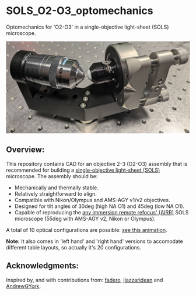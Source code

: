 # SOLS_O2-O3_optomechanics
Optomechanics for 'O2-O3' in a single-objective light-sheet (SOLS) microscope.

![social_preview](https://github.com/amsikking/SOLS_O2-O3_optomechanics/blob/main/social_preview.jpg)

## Overview:
This repository contains CAD for an objective 2-3 (O2-O3) assembly that is recommended for building a [single-objective light-sheet (SOLS)](https://github.com/amsikking/high_na_single_objective_lightsheet) microscope. The assembly should be:
- Mechanically and thermally stable.
- Relatively straightforward to align.
- Compatible with Nikon/Olympus and AMS-AGY v1/v2 objectives.
- Designed for tilt angles of 30deg (high NA O1) and 45deg (low NA O1).
- Capable of reproducing the [any immersion remote refocus' (AIRR)](https://amsikking.github.io/any_immersion_remote_refocus_microscopy/) SOLS microscope (55deg with AMS-AGY v2, Nikon or Olympus).

A total of 10 optical configurations are possible: [see this animation](https://github.com/amsikking/SOLS_O2-O3_optomechanics/blob/main/animation/output.gif).

**Note:** It also comes in 'left hand' and 'right hand' versions to accomodate different table layouts, so actually it's 20 configurations.

## Acknowledgments:
Inspired by, and with contributions from: [fadero](https://github.com/fadero), [jlazzaridean](https://github.com/jlazzaridean) and [AndrewGYork](https://github.com/AndrewGYork).
